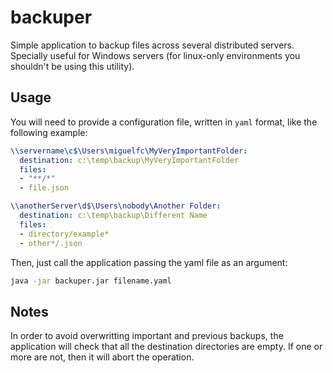 # backuper

Simple application to backup files across several distributed servers. Specially useful for Windows servers (for linux-only environments you shouldn't be using this utility).

## Usage

You will need to provide a configuration file, written in `yaml` format, like the following example:

```yaml
\\servername\c$\Users\miguelfc\MyVeryImportantFolder:
  destination: c:\temp\backup\MyVeryImportantFolder
  files:
  - "**/*"
  - file.json

\\anotherServer\d$\Users\nobody\Another Folder:
  destination: c:\temp\backup\Different Name
  files:
  - directory/example*
  - other*/.json
```

Then, just call the application passing the yaml file as an argument:

```sh
java -jar backuper.jar filename.yaml
```

## Notes

In order to avoid overwritting important and previous backups, the application will check that all the destination directories are empty. If one or more are not, then it will abort the operation.